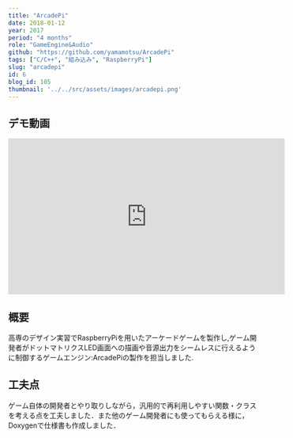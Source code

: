 ```yaml
---
title: "ArcadePi"
date: 2018-01-12
year: 2017
period: "4 months"
role: "GameEngine&Audio"
github: "https://github.com/yamamotsu/ArcadePi"
tags: ["C/C++", "組み込み", "RaspberryPi"]
slug: "arcadepi"
id: 6
blog_id: 105
thumbnail: '../../src/assets/images/arcadepi.png'
---
```


## デモ動画
<iframe width="560" height="315" src="https://www.youtube-nocookie.com/embed/VHNpqLCyJPY" frameborder="0" allow="accelerometer; autoplay; clipboard-write; encrypted-media; gyroscope; picture-in-picture" allowfullscreen></iframe>

## 概要
高専のデザイン実習でRaspberryPiを用いたアーケードゲームを製作し,ゲーム開発者がドットマトリクスLED画面への描画や音源出力をシームレスに行えるように制御するゲームエンジン:ArcadePiの製作を担当しました.

## 工夫点

ゲーム自体の開発者とやり取りしながら，汎用的で再利用しやすい関数・クラスを考える点を工夫しました．また他のゲーム開発者にも使ってもらえる様に，Doxygenで仕様書も作成しました．
